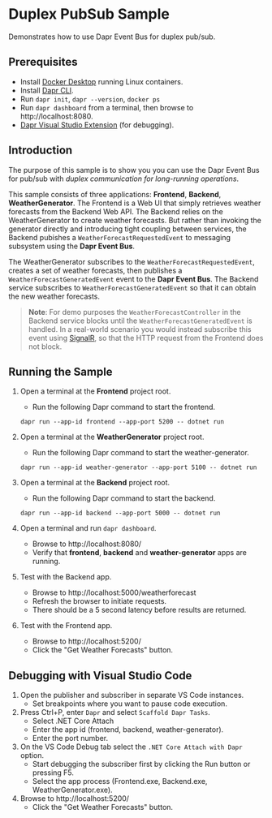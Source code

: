 # Duplex PubSub Sample

Demonstrates how to use Dapr Event Bus for duplex pub/sub.

## Prerequisites
- Install [Docker Desktop](https://www.docker.com/products/docker-desktop) running Linux containers.
- Install [Dapr CLI](https://docs.dapr.io/getting-started/install-dapr-cli/).
- Run `dapr init`, `dapr --version`, `docker ps`
- Run `dapr dashboard` from a terminal, then browse to http://localhost:8080.
- [Dapr Visual Studio Extension](https://github.com/microsoft/vscode-dapr) (for debugging).

## Introduction

The purpose of this sample is to show you you can use the Dapr Event Bus for pub/sub with _duplex communication for long-running operations_.

This sample consists of three applications: **Frontend**, **Backend**, **WeatherGenerator**. The Frontend is a Web UI that simply retrieves weather forecasts from the Backend Web API. The Backend relies on the WeatherGenerator to create weather forecasts. But rather than invoking the generator directly and introducing tight coupling between services, the Backend pubishes a `WeatherForecastRequestedEvent` to messaging subsystem using the **Dapr Event Bus**.

The WeatherGenerator subscribes to the `WeatherForecastRequestedEvent`, creates a set of weather forecasts, then publishes a `WeatherForecastGeneratedEvent` event to the **Dapr Event Bus**. The Backend service subscribes to `WeatherForecastGeneratedEvent` so that it can obtain the new weather forecasts.

> **Note**: For demo purposes the `WeatherForecastController` in the Backend service blocks until the `WeatherForecastGeneratedEvent` is handled. In a real-world scenario you would instead subscribe this event using [SignalR](https://dotnet.microsoft.com/apps/aspnet/signalr), so that the HTTP request from the Frontend does not block.

## Running the Sample

1. Open a terminal at the **Frontend** project root.
   - Run the following Dapr command to start the frontend.

    ```
    dapr run --app-id frontend --app-port 5200 -- dotnet run
    ```

2. Open a terminal at the **WeatherGenerator** project root.
   - Run the following Dapr command to start the weather-generator.

    ```
    dapr run --app-id weather-generator --app-port 5100 -- dotnet run
    ```

3. Open a terminal at the **Backend** project root.
   - Run the following Dapr command to start the backend.

    ```
    dapr run --app-id backend --app-port 5000 -- dotnet run
    ```

4. Open a terminal and run `dapr dashboard`.
   - Browse to http://localhost:8080/
   - Verify that **frontend**, **backend** and **weather-generator** apps are running.
5. Test with the Backend app.
   - Browse to http://localhost:5000/weatherforecast
   - Refresh the browser to initiate requests.
   - There should be a 5 second latency before results are returned.
6. Test with the Frontend app.
   - Browse to http://localhost:5200/
   - Click the "Get Weather Forecasts" button.

## Debugging with Visual Studio Code

1. Open the publisher and subscriber in separate VS Code instances.
   - Set breakpoints where you want to pause code execution.
2. Press Ctrl+P, enter `Dapr` and select `Scaffold Dapr Tasks`.
   - Select .NET Core Attach
   - Enter the app id (frontend, backend, weather-generator).
   - Enter the port number.
3. On the VS Code Debug tab select the `.NET Core Attach with Dapr` option.
   - Start debugging the subscriber first by  clicking the Run button or pressing F5.
   - Select the app process (Frontend.exe, Backend.exe, WeatherGenerator.exe).
4. Browse to http://localhost:5200/
   - Click the "Get Weather Forecasts" button.
